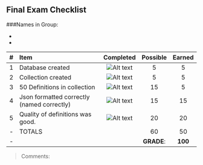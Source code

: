 ## Final Exam Checklist


###Names in Group:

- 
- 



| #   | Item                                                                              | Completed      | Possible | Earned|
|:----|:----------------------------------------------------------------------------------|:--------------:|:--------:|:-----:|
|  1  | Database created                                                                  | ![Alt text][1] |   5      |    5  |
|  2  | Collection created                                                                | ![Alt text][1] |   5      |    5  |
|  3  | 50 Definitions in collection                                                      | ![Alt text][1] |   15     |    5  |
|  4  | Json formatted correctly (named correctly)                                        | ![Alt text][1] |   15     |   15  |
|  5  | Quality of definitions was good.                                                  | ![Alt text][1] |   20     |   20  |
|  -  | TOTALS                                                                            |                |   60     |   50  |
|  -  |                                                                                   |                |**GRADE**:| **100**|

>Comments:


[1]: https://s3.amazonaws.com/f.cl.ly/items/1n2W0M0z161s0r3t3c0A/right.png  "Correct"
[2]: https://s3.amazonaws.com/f.cl.ly/items/0p0m001l2J001H2d1n0M/wrong.png  "Incorrect"
[3]: https://s3.amazonaws.com/f.cl.ly/items/3e0I2j1J0C1R0i0O1n1x/null.png  "Errors"